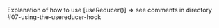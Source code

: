 Explanation of how to use [useReducer()] => see comments in directory #07-using-the-usereducer-hook
